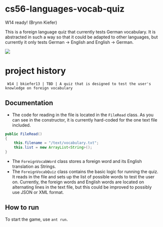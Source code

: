 # cs56-languages-vocab-quiz

W14 ready! (Brynn Kiefer)

This is a foreign language quiz that currently tests German vocabulary. It is abstracted in such a way so that it could be adapted to other languages, but currently it only tests German -> English and English -> German.

![](http://i.imgur.com/mTfTOD6.png)

project history
===============
```
 W14 | bkiefer13 | TBD | A quiz that is designed to test the user's knowledge on foreign vocabulary
```

## Documentation

* The code for reading in the file is located in the `FileRead` class. As you can see in the constructor, it is currently hard-coded for the one text file included. 

```java
public FileRead()
{
	this.filename = "/text/vocabulary.txt";
	this.list = new ArrayList<String>();
}
```
* The `ForeignVocabWord` class stores a foreign word and its English translation as Strings.
* The `ForeignVocabQuiz` class contains the basic logic for running the quiz. It reads in the file and sets up the list of possible words to test the user on. Currently, the foreign words and English words are located on alternating lines in the text file, but this could be improved to possibly use JSON or XML format.

## How to run 
To start the game, use `ant run`. 
